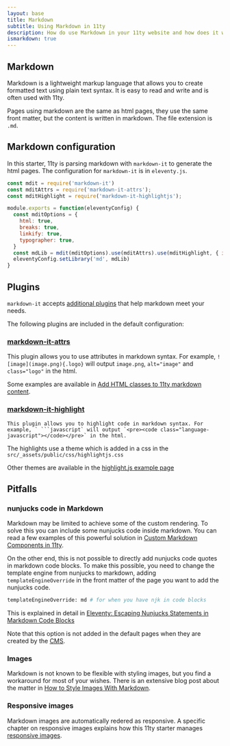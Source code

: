 ```yaml
---
layout: base
title: Markdown
subtitle: Using Markdown in 11ty
description: How do use Markdown in your 11ty website and how does it work
ismarkdown: true
---
```

## Markdown

Markdown is a lightweight markup language that allows you to create formatted text using plain text syntax. It is easy to read and write and is often used with 11ty.

Pages using markdown are the same as html pages, they use the same front matter, but the content is written in markdown. The file extension is `.md`.

## Markdown configuration

In this starter, 11ty is parsing markdown with `markdown-it` to generate the html pages. The configuration for `markdown-it` is in `eleventy.js`.

```js
const mdit = require('markdown-it')
const mditAttrs = require('markdown-it-attrs');
const mditHighlight = require('markdown-it-highlightjs');

module.exports = function(eleventyConfig) {
  const mditOptions = {
    html: true,
    breaks: true,
    linkify: true,
    typographer: true,
  }
  const mdLib = mdit(mditOptions).use(mditAttrs).use(mditHighlight, { inline: true }).disable('code')
  eleventyConfig.setLibrary('md', mdLib)
}
```

## Plugins

`markdown-it` accepts [additional plugins](https://mdit-plugins.github.io/) that help markdown meet your needs.

The following plugins are included in the default configuration:

### [markdown-it-attrs](https://www.npmjs.com/package/markdown-it-attrs)

  This plugin allows you to use attributes in markdown syntax. For example, `![image](image.png){.logo}` will output `image.png`, `alt="image"` and `class="logo"` in the html.

  Some examples are available in [Add HTML classes to 11ty markdown content](https://giuliachiola.dev/posts/add-html-classes-to-11ty-markdown-content/).

  ### [markdown-it-highlight](https://www.npmjs.com/package/markdown-it-highlight)

    This plugin allows you to highlight code in markdown syntax. For example, ` ```javascript` will output `<pre><code class="language-javascript"></code></pre>` in the html.

  The highlights use a theme which is added in a css in the `src/_assets/public/css/highlightjs.css`

  Other themes are available in the [highlight.js example page](https://highlightjs.org/examples)

  ## Pitfalls

  ### nunjucks code in Markdown

Markdown may be limited to achieve some of the custom rendering. To solve this you can include some nunjucks code inside markdown. You can read a few examples of this powerful solution in [Custom Markdown Components in 11ty](https://www.aleksandrhovhannisyan.com/blog/custom-markdown-components-in-11ty/).

On the other end, this is not possible to directly add nunjucks code quotes in markdown code blocks. To make this possible, you need to change the template engine from nunjucks to markdown, adding `templateEngineOverride` in the front matter of the page you want to add the nunjucks code. 

```bash
templateEngineOverride: md # for when you have njk in code blocks
```

This is explained in detail in [Eleventy: Escaping Nunjucks Statements in Markdown Code Blocks](https://markllobrera.com/posts/eleventy-escaping-nunjucks-statements-in-markdown-code-blocks/)

Note that this option is not added in the default pages when they are created by the [CMS](/documentation/cms/).

### Images

Markdown is not known to be flexible with styling images, but you find a workaround for most of your wishes. There is an extensive blog post about the matter in [How to Style Images With Markdown](https://dzone.com/articles/how-to-style-images-with-markdown).

### Responsive images

Markdown images are automatically redered as responsive. A specific chapter on responsive images explains how this 11ty starter manages [responsive images](/documentation/images/).
